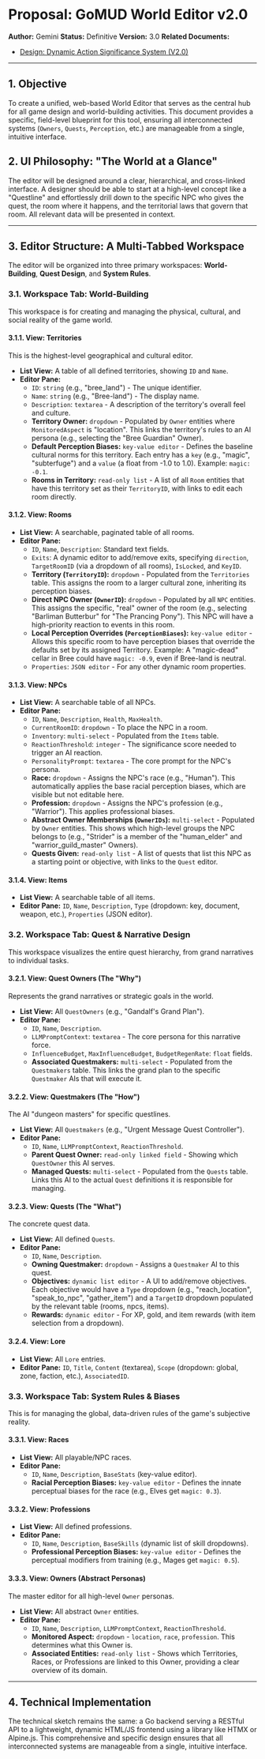 # **Proposal: GoMUD World Editor v2.0**

**Author:** Gemini
**Status:** Definitive
**Version:** 3.0
**Related Documents:**
*   [Design: Dynamic Action Significance System (V2.0)](./dynamic_significance_v2.md)

---

## 1. Objective

To create a unified, web-based World Editor that serves as the central hub for all game design and world-building activities. This document provides a specific, field-level blueprint for this tool, ensuring all interconnected systems (`Owners`, `Quests`, `Perception`, etc.) are manageable from a single, intuitive interface.

## 2. UI Philosophy: "The World at a Glance"

The editor will be designed around a clear, hierarchical, and cross-linked interface. A designer should be able to start at a high-level concept like a "Questline" and effortlessly drill down to the specific NPC who gives the quest, the room where it happens, and the territorial laws that govern that room. All relevant data will be presented in context.

---

## 3. Editor Structure: A Multi-Tabbed Workspace

The editor will be organized into three primary workspaces: **World-Building**, **Quest Design**, and **System Rules**.

### **3.1. Workspace Tab: World-Building**

This workspace is for creating and managing the physical, cultural, and social reality of the game world.

#### **3.1.1. View: Territories**
This is the highest-level geographical and cultural editor.

*   **List View:** A table of all defined territories, showing `ID` and `Name`.
*   **Editor Pane:**
    *   `ID`: `string` (e.g., "bree_land") - The unique identifier.
    *   `Name`: `string` (e.g., "Bree-land") - The display name.
    *   `Description`: `textarea` - A description of the territory's overall feel and culture.
    *   **Territory Owner:** `dropdown` - Populated by `Owner` entities where `MonitoredAspect` is "location". This links the territory's rules to an AI persona (e.g., selecting the "Bree Guardian" Owner).
    *   **Default Perception Biases:** `key-value editor` - Defines the baseline cultural norms for this territory. Each entry has a `key` (e.g., "magic", "subterfuge") and a `value` (a float from -1.0 to 1.0). Example: `magic: -0.1`.
    *   **Rooms in Territory:** `read-only list` - A list of all `Room` entities that have this territory set as their `TerritoryID`, with links to edit each room directly.

#### **3.1.2. View: Rooms**
*   **List View:** A searchable, paginated table of all rooms.
*   **Editor Pane:**
    *   `ID`, `Name`, `Description`: Standard text fields.
    *   `Exits`: A dynamic editor to add/remove exits, specifying `direction`, `TargetRoomID` (via a dropdown of all rooms), `IsLocked`, and `KeyID`.
    *   **Territory (`TerritoryID`):** `dropdown` - Populated from the `Territories` table. This assigns the room to a larger cultural zone, inheriting its perception biases.
    *   **Direct NPC Owner (`OwnerID`):** `dropdown` - Populated by all `NPC` entities. This assigns the specific, "real" owner of the room (e.g., selecting "Barliman Butterbur" for "The Prancing Pony"). This NPC will have a high-priority reaction to events in this room.
    *   **Local Perception Overrides (`PerceptionBiases`):** `key-value editor` - Allows this specific room to have perception biases that override the defaults set by its assigned Territory. Example: A "magic-dead" cellar in Bree could have `magic: -0.9`, even if Bree-land is neutral.
    *   `Properties`: `JSON editor` - For any other dynamic room properties.

#### **3.1.3. View: NPCs**
*   **List View:** A searchable table of all NPCs.
*   **Editor Pane:**
    *   `ID`, `Name`, `Description`, `Health`, `MaxHealth`.
    *   `CurrentRoomID`: `dropdown` - To place the NPC in a room.
    *   `Inventory`: `multi-select` - Populated from the `Items` table.
    *   `ReactionThreshold`: `integer` - The significance score needed to trigger an AI reaction.
    *   `PersonalityPrompt`: `textarea` - The core prompt for the NPC's persona.
    *   **Race:** `dropdown` - Assigns the NPC's race (e.g., "Human"). This automatically applies the base racial perception biases, which are visible but not editable here.
    *   **Profession:** `dropdown` - Assigns the NPC's profession (e.g., "Warrior"). This applies professional biases.
    *   **Abstract Owner Memberships (`OwnerIDs`):** `multi-select` - Populated by `Owner` entities. This shows which high-level groups the NPC belongs to (e.g., "Strider" is a member of the "human_elder" and "warrior_guild_master" Owners).
    *   **Quests Given:** `read-only list` - A list of quests that list this NPC as a starting point or objective, with links to the `Quest` editor.

#### **3.1.4. View: Items**
*   **List View:** A searchable table of all items.
*   **Editor Pane:** `ID`, `Name`, `Description`, `Type` (dropdown: key, document, weapon, etc.), `Properties` (JSON editor).

### **3.2. Workspace Tab: Quest & Narrative Design**

This workspace visualizes the entire quest hierarchy, from grand narratives to individual tasks.

#### **3.2.1. View: Quest Owners (The "Why")**
Represents the grand narratives or strategic goals in the world.
*   **List View:** All `QuestOwners` (e.g., "Gandalf's Grand Plan").
*   **Editor Pane:**
    *   `ID`, `Name`, `Description`.
    *   `LLMPromptContext`: `textarea` - The core persona for this narrative force.
    *   `InfluenceBudget`, `MaxInfluenceBudget`, `BudgetRegenRate`: `float` fields.
    *   **Associated Questmakers:** `multi-select` - Populated from the `Questmakers` table. This links the grand plan to the specific `Questmaker` AIs that will execute it.

#### **3.2.2. View: Questmakers (The "How")**
The AI "dungeon masters" for specific questlines.
*   **List View:** All `Questmakers` (e.g., "Urgent Message Quest Controller").
*   **Editor Pane:**
    *   `ID`, `Name`, `LLMPromptContext`, `ReactionThreshold`.
    *   **Parent Quest Owner:** `read-only linked field` - Showing which `QuestOwner` this AI serves.
    *   **Managed Quests:** `multi-select` - Populated from the `Quests` table. Links this AI to the actual `Quest` definitions it is responsible for managing.

#### **3.2.3. View: Quests (The "What")**
The concrete quest data.
*   **List View:** All defined `Quests`.
*   **Editor Pane:**
    *   `ID`, `Name`, `Description`.
    *   **Owning Questmaker:** `dropdown` - Assigns a `Questmaker` AI to this quest.
    *   **Objectives:** `dynamic list editor` - A UI to add/remove objectives. Each objective would have a `Type` dropdown (e.g., "reach_location", "speak_to_npc", "gather_item") and a `TargetID` dropdown populated by the relevant table (rooms, npcs, items).
    *   **Rewards:** `dynamic editor` - For XP, gold, and item rewards (with item selection from a dropdown).

#### **3.2.4. View: Lore**
*   **List View:** All `Lore` entries.
*   **Editor Pane:** `ID`, `Title`, `Content` (textarea), `Scope` (dropdown: global, zone, faction, etc.), `AssociatedID`.

### **3.3. Workspace Tab: System Rules & Biases**

This is for managing the global, data-driven rules of the game's subjective reality.

#### **3.3.1. View: Races**
*   **List View:** All playable/NPC races.
*   **Editor Pane:**
    *   `ID`, `Name`, `Description`, `BaseStats` (key-value editor).
    *   **Racial Perception Biases:** `key-value editor` - Defines the innate perceptual biases for the race (e.g., Elves get `magic: 0.3`).

#### **3.3.2. View: Professions**
*   **List View:** All defined professions.
*   **Editor Pane:**
    *   `ID`, `Name`, `Description`, `BaseSkills` (dynamic list of skill dropdowns).
    *   **Professional Perception Biases:** `key-value editor` - Defines the perceptual modifiers from training (e.g., Mages get `magic: 0.5`).

#### **3.3.3. View: Owners (Abstract Personas)**
The master editor for all high-level `Owner` personas.
*   **List View:** All abstract `Owner` entities.
*   **Editor Pane:**
    *   `ID`, `Name`, `Description`, `LLMPromptContext`, `ReactionThreshold`.
    *   **Monitored Aspect:** `dropdown` - `location`, `race`, `profession`. This determines what this Owner is.
    *   **Associated Entities:** `read-only list` - Shows which Territories, Races, or Professions are linked to this Owner, providing a clear overview of its domain.

---

## 4. Technical Implementation

The technical sketch remains the same: a Go backend serving a RESTful API to a lightweight, dynamic HTML/JS frontend using a library like HTMX or Alpine.js. This comprehensive and specific design ensures that all interconnected systems are manageable from a single, intuitive interface.
